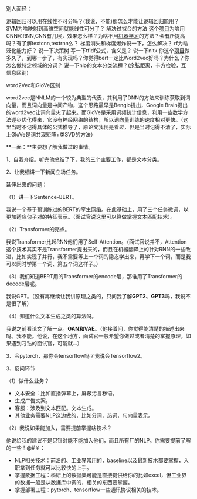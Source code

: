 别人面经：

逻辑回归可以用在线性不可分吗？(我说，不能)那怎么才能让逻辑回归能用？ 
 SVM为啥映射到高维空间就能线性可分了？ 
 解决过拟合的方法 
 这个[项目]()为啥用CNN和RNN,CNN有几层，效果怎么样？为啥不用[机器学习]()的方法？会有所提高吗？有了解textcnn,textrnn么？ 
 梯度消失和梯度爆炸说一下，怎么解决？ 
 rf为啥泛化能力好？ 
 说一下决策树 
 写一下tfidf公式，含义是？ 
 说一下nltk 
 你这个[项目]()做多久了，到哪一步了，有实现吗？你觉得bert一定比Word2vec好吗？为什么？你怎么做特定领域的分词？ 
 说一下nlp的文本分类流程？(余弦距离，卡方检验，互信息区别)

word2Vec和GloVe区别

word2vec是NNLM的一个较为典型的代表，其利用了DNN的方法来训练获取到词向量，而且词向量是中间产物，这个思路最早是Bengio提出，Google  Brain提出的word2vec让词向量火了起来。而GloVe是采用词频统计信息，利用一些数学方法逐步优化得来，它没有神经网络的结构，所以词向量训练的速度相对更快。（这里当时不记得具体的公式推导了，原论文我倒是看过，但是当时记得不清了，实际上GloVe是词共现矩阵+类SVD的方法）



**一面：**主要想了解我做过的事情。

1、自我介绍。听完他总结了下，我的三个主要工作，都是文本分类。

2、让我细讲一下新闻立场任务。

延伸出来的问题：

（1）讲一下Sentence-BERT。

我说一个基于预训练过的BERT的孪生网络。在此基础上，用了三个任务微调，以更加适应句子对的特征表示。（面试官说这里可以算做掌握文本匹配技术）。

（2）Transformer的亮点。

我说Transformer比起RNN他们用了Self-Attention。（面试官说并不，Attention这个技术其实不是Transformer提出来的，而且在机器翻译上的针对RNN的一些改进，比如实现了并行，我不需要等上一个词的隐态学出来，再学下一个词，而是我可以同时学第一个词、第五个词这样子。）

（3）我们知道BERT用的Transformer的encode层，那谁用了Transformer的decode层呢。

我说GPT。（没有再继续让我讲原理之类的，只问我了解**GPT2、GPT3**吗，我说不是很了解）

（4）知道什么文本生成之类的算法吗。

我说之前看论文了解一点。**GAN和VAE**。（他接着问，你觉得能清楚的描述出来吗。我不能。他说，在这个地方，面试官一般希望你做过或者清楚的掌握原理。如果遇到刁钻的面试官，可能就...）

3、会pytorch，那你会tensorflow吗？我说会Tensorflow2。

3、反问环节

（1）做什么业务？

- 文本安全：比如直播弹幕上，屏蔽污言秽语。
- 生成广告文案。
- 客服：涉及到文本匹配。文本生成。
- 其他业务需要NLP这边做的，比如分词，热词，句向量表示。

（2）我说如果能加入，需要提前掌握啥技术？

他说给我的建议不是只针对能不能加入他们，而且所有厂的NLP。你需要提前了解的一些！@#￥：

- NLP相关技术：前沿的、工业界常用的，baseline以及最新技术都要掌握，入职拿到任务就可以比较快的上手。
- 掌握数据工程：科研上的数据集可能是直接提供给你的比如excel，但工业界的数据一般是从数据库中调的，相关的东西要掌握。
- 掌握部署工程：pytorch、tensorflow一些通讯协议相关的技术。



